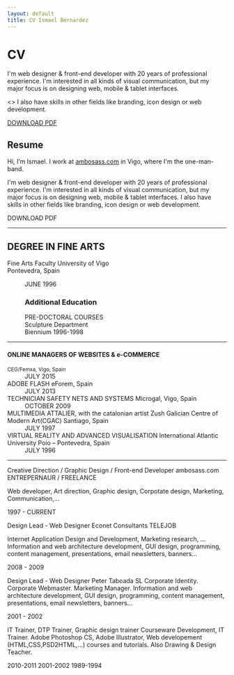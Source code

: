 ```yaml
---
layout: default
title: CV Ismael Bernardez
---
```

# CV

I'm web designer &amp; front-end developer with 20 years of professional experience. I'm interested in all kinds of visual communication, but my major focus is on designing web, mobile &amp; tablet interfaces.</p><> I also have skills in other fields like branding, icon design or web development.

[DOWNLOAD PDF](docs/CV_IsmaelBernardez_en_2020.pdf)

<h2>Resume</h2>
	 <p>Hi, I’m Ismael. I work at <a href="http://ambosass.com" target="_blank">ambosass.com</a> in Vigo, where I'm the one-man-band. </p>
        <p>I'm web designer &amp; front-end developer with 20 years of professional experience. I'm interested in all kinds of visual communication, but my major focus is on designing web, mobile &amp; tablet interfaces. I also have skills in other fields like branding, icon design or web development.</p>
				<p><a href="docs/ismael_bernardez_cv2017_in_op.pdf"><i class="fa fa-file-pdf-o"></i></a></p><p><sm>DOWNLOAD PDF</sm></a></p>

***

<dl class="twocolumn">
  <dt><h2>DEGREE IN FINE ARTS</h2>
<p>Fine Arts Faculty University of Vigo<br>
Pontevedra, Spain</p>

</dt>

  <dd><p>JUNE 1996</p>

<h3>Additional Education</h3>

<p>PRE-DOCTORAL COURSES<br>
Sculpture Department<br>
Biennium 1996-1998</p></dd>
</dl>

***

<dl class="twocolumn">
<dt><h4>ONLINE MANAGERS OF WEBSITES &amp; e-COMMERCE</h4>
<small>CEG/Femxa, Vigo, Spain</small></dt>

<dd>JULY 2015</dd>

<dt>ADOBE FLASH
eForem, Spain</dt>

<dd>JULY 2013</dd>

<dt>TECHNICIAN SAFETY NETS AND SYSTEMS
Microgal, Vigo, Spain</dt>

<dd>OCTOBER 2009</dd>

<dt>MULTIMEDIA ATTALIER, with the catalonian artist Zush
Galician Centre of Modern Art(CGAC)
Santiago, Spain</dt>

<dd>JULY 1997</dd>

<dt>VIRTUAL REALITY AND ADVANCED VISUALISATION
International Atlantic University
Poio – Pontevedra, Spain</dt>

<dd>JULY 1996</dd>

***

Creative Direction / Graphic Design / Front-end Developer
ambosass.com
ENTREPERNAUR / FREELANCE

Web developer, Art direction, Graphic design, Corpotate design, Marketing, Communication,...

1997 - CURRENT

Design Lead - Web Designer
Econet Consultants 
TELEJOB

Internet Application Design and Development, Marketing research, ... Information and web architecture development, GUI design, programming, content management, presentations, email newsletters, banners...

2008 - 2009

Design Lead - Web Designer
Peter Taboada SL 
Corporate Identity. Corporate Webmaster. Marketing Manager.
Information and web architecture development, GUI design, programming, content management, presentations, email newsletters, banners...

2001 - 2002

IT Trainer, DTP Trainer, Graphic design trainer
Courseware Development, IT Trainer.
Adobe Photoshop CS, Adobe Illustrator, Web developement (HTML,CSS,PSD2HTML,...) courses and tutorials.
Also Drawing & Design Teacher.

2010-2011
2001-2002
1989-1994				
